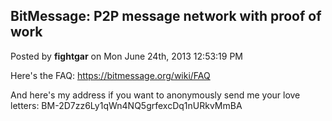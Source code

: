 ## BitMessage: P2P message network with proof of work
Posted by **fightgar** on Mon June 24th, 2013 12:53:19 PM

Here's the FAQ: <!-- m --><a class="postlink" href="https://bitmessage.org/wiki/FAQ">https://bitmessage.org/wiki/FAQ</a><!-- m -->

And here's my address if you want to anonymously send me your love letters: BM-2D7zz6Ly1qWn4NQ5grfexcDq1nURkvMmBA
